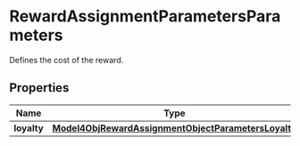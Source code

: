 

# RewardAssignmentParametersParameters

Defines the cost of the reward.

## Properties

| Name | Type | Description | Notes |
|------------ | ------------- | ------------- | -------------|
|**loyalty** | [**Model4ObjRewardAssignmentObjectParametersLoyalty**](Model4ObjRewardAssignmentObjectParametersLoyalty.md) |  |  |



